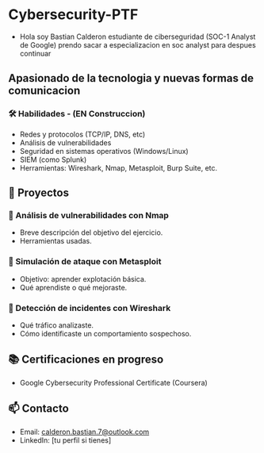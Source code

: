# Cybersecurity-PTF

- Hola soy Bastian Calderon estudiante de ciberseguridad (SOC-1 Analyst de Google)
  prendo sacar a especializacion en soc analyst para despues continuar 

## Apasionado de la tecnologia y nuevas formas de comunicacion

### 🛠️ Habilidades - (EN Construccion)
- Redes y protocolos (TCP/IP, DNS, etc)
- Análisis de vulnerabilidades
- Seguridad en sistemas operativos (Windows/Linux)
- SIEM (como Splunk)
- Herramientas: Wireshark, Nmap, Metasploit, Burp Suite, etc.

## 📂 Proyectos
### 🔸 Análisis de vulnerabilidades con Nmap
- Breve descripción del objetivo del ejercicio.
- Herramientas usadas.

### 🔸 Simulación de ataque con Metasploit
- Objetivo: aprender explotación básica.
- Qué aprendiste o qué mejoraste.

### 🔸 Detección de incidentes con Wireshark
- Qué tráfico analizaste.
- Cómo identificaste un comportamiento sospechoso.

## 📚 Certificaciones en progreso
- Google Cybersecurity Professional Certificate (Coursera)
  

## 📫 Contacto
- Email: calderon.bastian.7@outlook.com
- LinkedIn: [tu perfil si tienes]
